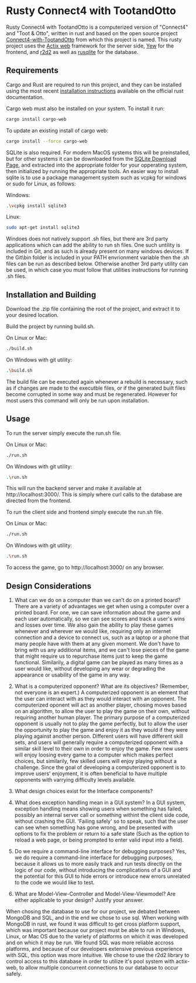 # Rusty Connect4 with TootandOtto

Rusty Connect4 with TootandOtto is a computerized version of "Connect4" and "Toot & Otto", written in rust and based on the open source project [Connect4-with-TootandOtto](https://github.com/thinking-fun/Connect4-with-TootandOtto) from which this project is named. This rusty project uses the [Actix web](https://actix.rs/) framework for the server side, [Yew](https://yew.rs/docs/) for the frontend, and [r2d2](https://github.com/sfackler/r2d2) as well as [rusqlite](https://github.com/rusqlite/rusqlite) for the database. 

## Requirements

Cargo and Rust are required to run this project, and they can be installed using the most recent [installation instructions](https://doc.rust-lang.org/cargo/getting-started/installation.html) available on the official rust documentation.

Cargo web must also be installed on your system. 
To install it run:
```bash
cargo install cargo-web
```

To update an existing install of cargo web:
```bash
cargo install --force cargo-web
```

SQLite is also required. For modern MacOS systems this will be preinstalled, but for other systems it can be downloaded from the [SQLite Download Page](https://www.sqlite.org/download.html), and extracted into the appropriate folder for your opperating system, then initialized by running the appropriate tools. An easier way to install sqlite is to use a package management system such as vcpkg for windows or sudo for Linux, as follows:

Windows:
```bash
.\vcpkg install sqlite3
```

Linux:
```bash
sudo apt-get install sqlite3
```

Windoes does not natively support .sh files, but there are 3rd party applications which can add the ability to run sh files. One such untility is included in Git, and as such is already present on many windows devices. If the Git\bin folder is included in your PATH envrionment variable then the .sh files can be run as described below. Otherwise another 3rd party utility can be used, in which case you must follow that utilities instructions for running .sh files.

## Installation and Building

Download the .zip file containing the root of the project, and extract it to your desired location. 

Build the project by running build.sh. 

On Linux or Mac:

```bash
./build.sh
```

On Windows with git utility:

```bash
.\build.sh
```

The build file can be executed again whenever a rebuild is necessary, such as if changes are made to the executble files, or if the generated built files become corrupted in some way and must be regenerated. However for most users this command will only be run upon installation.

## Usage

To run the server simply execute the run.sh file.

On Linux or Mac:

```bash
./run.sh
```

On Windows with git utility:

```bash
.\run.sh
```

This will run the backend server and make it available at http://localhost:3000/. This is simply where curl calls to the database are directed from the frontend.

To run the client side and frontend simply execute the run.sh file.

On Linux or Mac:

```bash
./run.sh
```

On Windows with git utility:

```bash
.\run.sh
```

To access the game, go to http://localhost:3000/ on any browser. 

## Design Considerations

1) What can we do on a computer than we can’t do on a printed board?
    There are a variety of advantages we get when using a computer over a printed board. For one, we can save information about the game and each user automatically, so we can see scores and track a user's wins and losses over time. 
    We also gain the ability to play these games whenever and wherever we would like, requiring only an internet connection and a device to connect us, such as a laptop or a phone that many people have with them at any given moment. We don't have to bring with us any additional items, and we can't lose pieces of the game that might require us to repurchase items just to keep the game functional. Similarily, a digital game can be played as many times as a user would like, without developing any wear or degrading the appearance or usability of the game in any way. 

2) What is a computerized opponent? What are its objectives? (Remember, not everyone is an expert.)
    A computerized opponent is an element that the user can interact with as they would interact with an opponent. The computerized oponent will act as another player, chosing moves based on an algorithm, to allow the user to play the game on their own, without requiring another human player. The primary purpose of a computerized opponent is usually not to play the game perfectly, but to allow the user the opportunity to play the game and enjoy it as they would if they were playing against another person. Different users will have different skill sets, and users will generally require a computerized opponent with a similar skill level to their own in order to enjoy the game. Few new users will enjoy loosing every game to a computer which makes perfect choices, but similarily, few skilled users will enjoy playing without a challenge. Since the goal of developing a computerized opponent is to improve users' enjoyment, it is often beneficial to have multiple opponents with varrying difficulty levels available.

3) What design choices exist for the Interface components? 






4) What does exception handling mean in a GUI system? 
    In a GUI system, exception handling means showing users when something has failed, possibly an internal server call or something withint the client side code, without crashing the GUI. 'Failing safely' so to speak, such that the user can see when something has gone wrong, and be presented with options to fix the problem or return to a safe state (Such as the option to reload a web page, or being prompted to enter valid input into a field).

5) Do we require a command-line interface for debugging purposes?
    Yes, we do require a command-line interface for debugging purposes, because it allows us to more easily track and run tests directly on the logic of our code, without introducing the complications of a GUI and the potential for this GUI to hide errors or introduce new errors unrelated to the code we would like to test. 

6) What are Model-View-Controller and Model-View-Viewmodel? Are either applicable to your design? Justify your answer.

When chosing the database to use for our project, we debated between MongoDB and SQL, and in the end we chose to use sql. When working with MongoDB in rust, we found it was difficult to get cross platform support, which was important because our project must be able to run in Windows, Linux, or Mac OS due to the variety of platforms on which it was developed and on which it may be run. We found SQL was more reliable accross platforms, and because of our developers extensive previous experience with SQL, this option was more intuitive. We chose to use the r2d2 library to control access to this database in order to utilize it's pool system with actix-web, to allow multiple concurrent connections to our database to occur safely. 